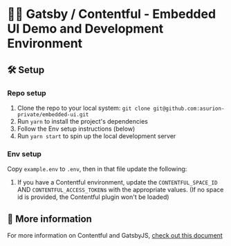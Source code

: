 # 🧑‍💻 Gatsby / Contentful - Embedded UI Demo and Development Environment

## 🛠️ Setup

### Repo setup

1. Clone the repo to your local system: `git clone git@github.com:asurion-private/embedded-ui.git`
1. Run `yarn` to install the project's dependencies
1. Follow the Env setup instructions (below)
1. Run `yarn start` to spin up the local development server

### Env setup

Copy `example.env` to `.env`, then in that file update the following:

1. If you have a Contentful environment, update the `CONTENTFUL_SPACE_ID` AND `CONTENTFUL_ACCESS_TOKEN`s with the appropriate values. (If no space id is provided, the Contentful plugin won't be loaded)

## 🔬 More information

For more information on Contentful and GatsbyJS, [check out this document](./docs/contentful-gatsby.md)
